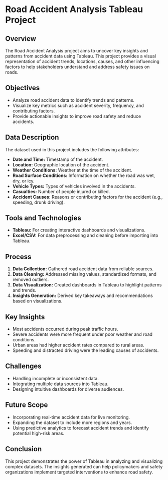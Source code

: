 # Road Accident Analysis Tableau Project

## Overview
The Road Accident Analysis project aims to uncover key insights and patterns from accident data using Tableau. This project provides a visual representation of accident trends, locations, causes, and other influencing factors to help stakeholders understand and address safety issues on roads.

## Objectives
- Analyze road accident data to identify trends and patterns.
- Visualize key metrics such as accident severity, frequency, and contributing factors.
- Provide actionable insights to improve road safety and reduce accidents.

## Data Description
The dataset used in this project includes the following attributes:
- **Date and Time:** Timestamp of the accident.
- **Location:** Geographic location of the accident.
- **Weather Conditions:** Weather at the time of the accident.
- **Road Surface Conditions:** Information on whether the road was wet, dry, or icy.
- **Vehicle Types:** Types of vehicles involved in the accidents.
- **Casualties:** Number of people injured or killed.
- **Accident Causes:** Reasons or contributing factors for the accident (e.g., speeding, drunk driving).

<!-- ## Key Visualizations -->
<!--1. **Accident Trends Over Time:** Line charts showing the number of accidents per month, quarter, and year.
2. **Accident Hotspots:** Heatmaps and geographic visualizations highlighting areas with the highest accident frequencies.
3. **Severity Analysis:** Bar and pie charts displaying the distribution of accident severity (e.g., minor, severe, fatal).
4. **Contributing Factors:** Interactive dashboards revealing primary causes of accidents.
<!-- 5. **Weather and Road Condition Impact:** Dual-axis charts correlating weather and road conditions with accident occurrences.  -->

## Tools and Technologies
- **Tableau:** For creating interactive dashboards and visualizations.
- **Excel/CSV:** For data preprocessing and cleaning before importing into Tableau.

## Process
1. **Data Collection:** Gathered road accident data from reliable sources.
2. **Data Cleaning:** Addressed missing values, standardized formats, and removed outliers.
3. **Data Visualization:** Created dashboards in Tableau to highlight patterns and trends.
4. **Insights Generation:** Derived key takeaways and recommendations based on visualizations.

## Key Insights
- Most accidents occurred during peak traffic hours.
- Severe accidents were more frequent under poor weather and road conditions.
- Urban areas had higher accident rates compared to rural areas.
- Speeding and distracted driving were the leading causes of accidents.

## Challenges
- Handling incomplete or inconsistent data.
- Integrating multiple data sources into Tableau.
- Designing intuitive dashboards for diverse audiences.

## Future Scope
- Incorporating real-time accident data for live monitoring.
- Expanding the dataset to include more regions and years.
- Using predictive analytics to forecast accident trends and identify potential high-risk areas.

## Conclusion
This project demonstrates the power of Tableau in analyzing and visualizing complex datasets. The insights generated can help policymakers and safety organizations implement targeted interventions to enhance road safety.

